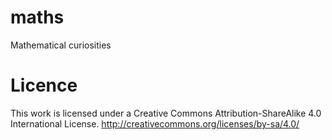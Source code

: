 # maths
Mathematical curiosities


# Licence

This work is licensed under a Creative Commons Attribution-ShareAlike 4.0 International License.
http://creativecommons.org/licenses/by-sa/4.0/
